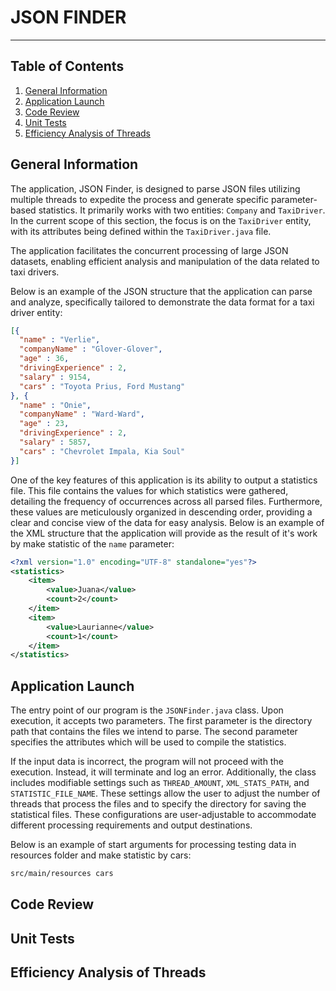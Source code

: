 # JSON FINDER

---

## Table of Contents
1. [General Information](#general-information)
2. [Application Launch](#application-launch)
3. [Code Review](#code-review)
4. [Unit Tests](#unit-tests)
5. [Efficiency Analysis of Threads](#efficiency-analysis-of-threads)


## General Information

The application, JSON Finder, is designed to parse JSON files utilizing multiple threads to expedite the process and 
generate specific parameter-based statistics. It primarily works with two entities: `Company` and `TaxiDriver`. 
In the current scope of this section, the focus is on the `TaxiDriver` entity, with its attributes being defined within the `TaxiDriver.java` file.

The application facilitates the concurrent processing of large JSON datasets, enabling efficient 
analysis and manipulation of the data related to taxi drivers.

Below is an example of the JSON structure that the application can parse and analyze, specifically tailored 
to demonstrate the data format for a taxi driver entity:
```json
[{
  "name" : "Verlie",
  "companyName" : "Glover-Glover",
  "age" : 36,
  "drivingExperience" : 2,
  "salary" : 9154,
  "cars" : "Toyota Prius, Ford Mustang"
}, {
  "name" : "Onie",
  "companyName" : "Ward-Ward",
  "age" : 23,
  "drivingExperience" : 2,
  "salary" : 5857,
  "cars" : "Chevrolet Impala, Kia Soul"
}]
```

One of the key features of this application is its ability to output a statistics file. This file contains the values 
for which statistics were gathered, detailing the frequency of occurrences across all parsed files. Furthermore, these
values are meticulously organized in descending order, providing a clear and concise view of the data for easy
analysis.
Below is an example of the XML structure that the application will provide as  the result of it's work by make
statistic of the `name` parameter:

```XML
<?xml version="1.0" encoding="UTF-8" standalone="yes"?>
<statistics>
    <item>
        <value>Juana</value>
        <count>2</count>
    </item>
    <item>
        <value>Laurianne</value>
        <count>1</count>
    </item>
</statistics>
```

## Application Launch
The entry point of our program is the `JSONFinder.java` class. Upon execution, it accepts two parameters. 
The first parameter is the directory path that contains the files we intend to parse. The second parameter 
specifies the attributes which will be used to compile the statistics.

If the input data is incorrect, the program will not proceed with the execution. Instead, 
it will terminate and log an error. Additionally, the class includes modifiable settings 
such as `THREAD_AMOUNT`, `XML_STATS_PATH`, and `STATISTIC_FILE_NAME`. These settings allow the user
to adjust the number of threads that process the files and to specify the directory for saving the statistical files. 
These configurations are user-adjustable to accommodate different processing requirements and output destinations.

Below is an example of start arguments for processing testing data in resources folder and make statistic by cars:

```cmd
src/main/resources cars
```

## Code Review

## Unit Tests

## Efficiency Analysis of Threads

